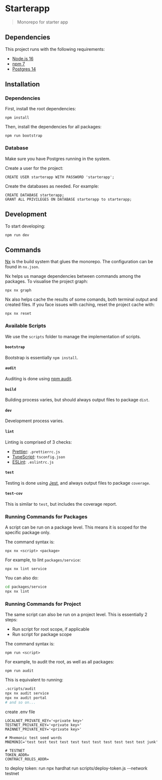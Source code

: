 # Starterapp

> Monorepo for starter app

## Dependencies

This project runs with the following requirements:

- [Node.js 16](https://nodejs.org/en/)
- [npm 7](https://www.npmjs.com/)
- [Postgres 14](https://www.postgresql.org/)

## Installation

### Dependencies

First, install the root dependencies:

```
npm install
```

Then, install the dependencies for all packages:

```
npm run bootstrap
```

### Database

Make sure you have Postgres running in the system.

Create a user for the project:

```
CREATE USER starterapp WITH PASSWORD 'starterapp';
```

Create the databases as needed. For example:

```
CREATE DATABASE starterapp;
GRANT ALL PRIVILEGES ON DATABASE starterapp to starterapp;
```

## Development

To start developing:

```
npm run dev
```

## Commands

[Nx](https://nx.dev/) is the build system that glues the monorepo. The
configuration can be found in `nx.json`.

Nx helps us manage dependencies between commands among the packages. To
visualise the project graph:

```
npx nx graph
```

Nx also helps cache the results of some comands, both terminal output and
created files. If you face issues with caching, reset the project cache with:

```
npx nx reset
```

### Available Scripts

We use the `scripts` folder to manage the implementation of scripts.

#### `bootstrap`

Bootstrap is essentially `npm install`.

#### `audit`

Auditing is done using
[npm audit](https://docs.npmjs.com/cli/v7/commands/npm-audit).

#### `build`

Building process varies, but should always output files to package `dist`.

#### `dev`

Development process varies.

#### `lint`

Linting is comprised of 3 checks:

- [Prettier](https://prettier.io/): `.prettierrc.js`
- [TypeScript](https://www.typescriptlang.org/): `tsconfig.json`
- [ESLint](https://eslint.org/): `.eslintrc.js`

#### `test`

Testing is done using [Jest](https://jestjs.io/), and always output files to
package `coverage`.

#### `test-cov`

This is similar to `test`, but includes the coverage report.

### Running Commands for Packages

A script can be run on a package level. This means it is scoped for the specific
package only.

The command syntax is:

```
npx nx <script> <package>
```

For example, to lint `packages/service`:

```
npx nx lint service
```

You can also do:

```bash
cd packages/service
npx nx lint
```

### Running Commands for Project

The same script can also be run on a project level. This is essentially 2 steps:

- Run script for root scope, if applicable
- Run script for package scope

The command syntax is:

```
npm run <script>
```

For example, to audit the root, as well as all packages:

```
npm run audit
```

This is equivalent to running:

```bash
.scripts/audit
npx nx audit service
npx nx audit portal
# and so on...
```

create .env file
```
LOCALNET_PRIVATE_KEY='<private key>'
TESTNET_PRIVATE_KEY='<private key>'
MAINNET_PRIVATE_KEY='<private key>'

# Mnemonic test seed words
MNEMONIC='test test test test test test test test test test test junk'

# TESTNET
TOKEN_ADDR=
CONTRACT_ROLES_ADDR=
```

to deploy token:
run  npx hardhat run scripts/deploy-token.js --network testnet
